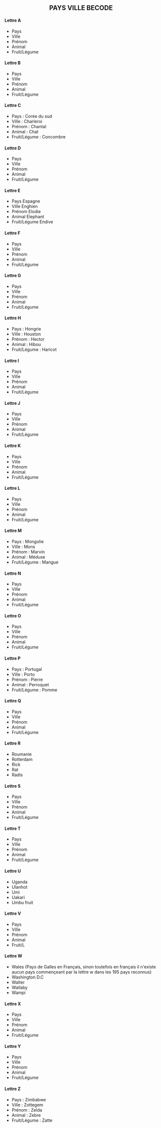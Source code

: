 <h2 style="text-align : center">PAYS VILLE BECODE</h2>

#### Lettre A

- Pays
- Ville
- Prénom
- Animal
- Fruit/Légume

#### Lettre B

- Pays
- Ville
- Prénom
- Animal
- Fruit/Légume

#### Lettre C

- Pays : Corée du sud
- Ville : Charleroi
- Prénom : Chantal
- Animal : Chat
- Fruit/Légume : Concombre

#### Lettre D

- Pays
- Ville
- Prénom
- Animal
- Fruit/Légume

#### Lettre E

- Pays Espagne
- Ville Enghien   
- Prénom Elodie
- Animal Elephant
- Fruit/Légume Endive

#### Lettre F

- Pays
- Ville
- Prénom
- Animal
- Fruit/Légume

#### Lettre G

- Pays
- Ville
- Prénom
- Animal
- Fruit/Légume

#### Lettre H

- Pays : Hongrie
- Ville : Houston
- Prénom : Hector
- Animal : Hibou
- Fruit/Légume : Haricot

#### Lettre I

- Pays
- Ville
- Prénom
- Animal
- Fruit/Légume

#### Lettre J

- Pays
- Ville
- Prénom
- Animal
- Fruit/Légume

#### Lettre K

- Pays
- Ville
- Prénom
- Animal
- Fruit/Légume

#### Lettre L

- Pays
- Ville
- Prénom
- Animal
- Fruit/Légume

#### Lettre M

- Pays : Mongolie
- Ville : Mons
- Prénom : Marvin
- Animal : Méduse
- Fruit/Légume : Mangue

#### Lettre N

- Pays
- Ville
- Prénom
- Animal
- Fruit/Légume

#### Lettre O

- Pays
- Ville
- Prénom
- Animal
- Fruit/Légume

#### Lettre P

- Pays : Portugal
- Ville : Porto
- Prénom : Pierre
- Animal : Perroquet
- Fruit/Légume : Pomme

#### Lettre Q

- Pays
- Ville
- Prénom
- Animal
- Fruit/Légume

#### Lettre R

- Roumanie 
- Rotterdam
- Rick
- Rat
- Radis


#### Lettre S

- Pays
- Ville
- Prénom
- Animal
- Fruit/Légume

#### Lettre T

- Pays
- Ville
- Prénom
- Animal
- Fruit/Légume

#### Lettre U

- Uganda 
- Ulanhot
- Umi
- Uakari
- Umbu fruit


#### Lettre V

- Pays
- Ville
- Prénom
- Animal
- Fruit/L

#### Lettre W

- Wales (Pays de Galles en Français, sinon toutefois en français il n'existe aucun pays commençeant par la lettre w dans les 195 pays reconnus)
- Washington D.C
- Walter
- Wallaby
- Wampi


#### Lettre X

- Pays
- Ville
- Prénom
- Animal
- Fruit/Légume

#### Lettre Y

- Pays
- Ville
- Prénom
- Animal
- Fruit/Légume

#### Lettre Z

- Pays : Zimbabwe
- Ville : Zottegem 
- Prénom : Zelda
- Animal : Zebre
- Fruit/Légume : Zatte


